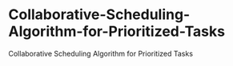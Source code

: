 # Collaborative-Scheduling-Algorithm-for-Prioritized-Tasks
Collaborative Scheduling Algorithm for Prioritized Tasks
